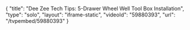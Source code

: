 {
    "title": "Dee Zee Tech Tips: 5-Drawer Wheel Well Tool Box Installation",
    "type": "solo",
    "layout": "iframe-static",
    "videoId": "59880393",
    "url": "\/tvpembed\/59880393"
}